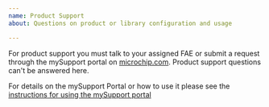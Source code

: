 ```yaml
---
name: Product Support
about: Questions on product or library configuration and usage

---
```


For product support you must talk to your assigned FAE or submit a request through the mySupport portal on [microchip.com](http://www.microchip.com/support/hottopics.aspx). Product support questions can't be answered here.

For details on the mySupport Portal or how to use it please see the [instructions for using the mySupport portal](https://microchip.secure.force.com/microchipknowledge/articles/en_US/FAQ/How-to-submit-a-case)
